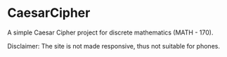 # CaesarCipher

A simple Caesar Cipher project for discrete mathematics (MATH - 170).

Disclaimer: The site is not made responsive, thus not suitable for phones.
